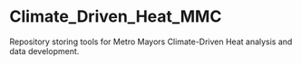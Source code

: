 # Climate_Driven_Heat_MMC
Repository storing tools for Metro Mayors Climate-Driven Heat analysis and data development.
